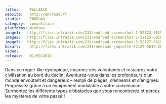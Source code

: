```yaml
---
title:     FALLBACK
website:   http://endroad.fr
studio:    ENDROAD
category:  competition
platforms: Windows
image1:   http://files.intrazik.com/231/endroad-screenshot-1-52123-5019-20180424-122022.png
image2:   http://files.intrazik.com/231/endroad-screenshot-2-52125-5019-20180424-122023.png
image3:   http://files.intrazik.com/231/endroad-screenshot-3-52127-5019-20180424-122023.png
boxart:    http://files.intrazik.com/231/endroad-jaquette-52129-5019-20180424-122024.jpg
video:     
release:   01/09/2018
---
```


Dans ce rogue-like dystopique, incarnez des volontaires et restaurez votre civilisation au bord du déclin. Aventurez-vous dans les profondeurs d’un monde envoûtant et dangereux – rempli de pièges, d’ennemis et d’énigmes. Progressez grâce à un équipement modulable à votre convenance. Surmontez les différents types d’obstacles que vous rencontrerez et percez les mystères de votre passé !
